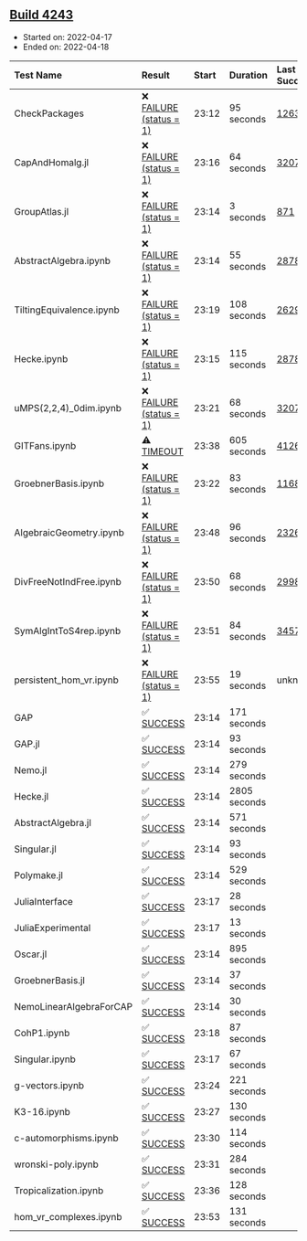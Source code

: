 ## [Build 4243](https://oscarci.mathematik.uni-kl.de/job/oscar-stable/4243/)

* Started on: 2022-04-17
* Ended on: 2022-04-18

| Test Name    | Result | Start | Duration | Last Success | First Failure |
|:-------------|:-------|:------|:---------|:-------------|:--------------|
| CheckPackages | ❌ [FAILURE (status = 1)](https://oscarci.mathematik.uni-kl.de/job/oscar-stable/4243/artifact/logs/build-4243/CheckPackages.log) | 23:12 | 95 seconds | [1263](https://oscarci.mathematik.uni-kl.de/job/oscar-stable/1263/) | [1264](https://oscarci.mathematik.uni-kl.de/job/oscar-stable/1264/) |
| CapAndHomalg.jl | ❌ [FAILURE (status = 1)](https://oscarci.mathematik.uni-kl.de/job/oscar-stable/4243/artifact/logs/build-4243/CapAndHomalg.jl.log) | 23:16 | 64 seconds | [3207](https://oscarci.mathematik.uni-kl.de/job/oscar-stable/3207/) | [3208](https://oscarci.mathematik.uni-kl.de/job/oscar-stable/3208/) |
| GroupAtlas.jl | ❌ [FAILURE (status = 1)](https://oscarci.mathematik.uni-kl.de/job/oscar-stable/4243/artifact/logs/build-4243/GroupAtlas.jl.log) | 23:14 | 3 seconds | [871](https://oscarci.mathematik.uni-kl.de/job/oscar-stable/871/) | [872](https://oscarci.mathematik.uni-kl.de/job/oscar-stable/872/) |
| AbstractAlgebra.ipynb | ❌ [FAILURE (status = 1)](https://oscarci.mathematik.uni-kl.de/job/oscar-stable/4243/artifact/logs/build-4243/AbstractAlgebra.ipynb.log) | 23:14 | 55 seconds | [2878](https://oscarci.mathematik.uni-kl.de/job/oscar-stable/2878/) | [2879](https://oscarci.mathematik.uni-kl.de/job/oscar-stable/2879/) |
| TiltingEquivalence.ipynb | ❌ [FAILURE (status = 1)](https://oscarci.mathematik.uni-kl.de/job/oscar-stable/4243/artifact/logs/build-4243/TiltingEquivalence.ipynb.log) | 23:19 | 108 seconds | [2629](https://oscarci.mathematik.uni-kl.de/job/oscar-stable/2629/) | [2630](https://oscarci.mathematik.uni-kl.de/job/oscar-stable/2630/) |
| Hecke.ipynb | ❌ [FAILURE (status = 1)](https://oscarci.mathematik.uni-kl.de/job/oscar-stable/4243/artifact/logs/build-4243/Hecke.ipynb.log) | 23:15 | 115 seconds | [2878](https://oscarci.mathematik.uni-kl.de/job/oscar-stable/2878/) | [2879](https://oscarci.mathematik.uni-kl.de/job/oscar-stable/2879/) |
| uMPS(2,2,4)_0dim.ipynb | ❌ [FAILURE (status = 1)](https://oscarci.mathematik.uni-kl.de/job/oscar-stable/4243/artifact/logs/build-4243/uMPS-2-2-4-_0dim.ipynb.log) | 23:21 | 68 seconds | [3207](https://oscarci.mathematik.uni-kl.de/job/oscar-stable/3207/) | [3208](https://oscarci.mathematik.uni-kl.de/job/oscar-stable/3208/) |
| GITFans.ipynb | ⚠ [TIMEOUT](https://oscarci.mathematik.uni-kl.de/job/oscar-stable/4243/artifact/logs/build-4243/GITFans.ipynb.log) | 23:38 | 605 seconds | [4126](https://oscarci.mathematik.uni-kl.de/job/oscar-stable/4126/) | [4127](https://oscarci.mathematik.uni-kl.de/job/oscar-stable/4127/) |
| GroebnerBasis.ipynb | ❌ [FAILURE (status = 1)](https://oscarci.mathematik.uni-kl.de/job/oscar-stable/4243/artifact/logs/build-4243/GroebnerBasis.ipynb.log) | 23:22 | 83 seconds | [1168](https://oscarci.mathematik.uni-kl.de/job/oscar-stable/1168/) | [1169](https://oscarci.mathematik.uni-kl.de/job/oscar-stable/1169/) |
| AlgebraicGeometry.ipynb | ❌ [FAILURE (status = 1)](https://oscarci.mathematik.uni-kl.de/job/oscar-stable/4243/artifact/logs/build-4243/AlgebraicGeometry.ipynb.log) | 23:48 | 96 seconds | [2326](https://oscarci.mathematik.uni-kl.de/job/oscar-stable/2326/) | [2327](https://oscarci.mathematik.uni-kl.de/job/oscar-stable/2327/) |
| DivFreeNotIndFree.ipynb | ❌ [FAILURE (status = 1)](https://oscarci.mathematik.uni-kl.de/job/oscar-stable/4243/artifact/logs/build-4243/DivFreeNotIndFree.ipynb.log) | 23:50 | 68 seconds | [2998](https://oscarci.mathematik.uni-kl.de/job/oscar-stable/2998/) | [2999](https://oscarci.mathematik.uni-kl.de/job/oscar-stable/2999/) |
| SymAlgIntToS4rep.ipynb | ❌ [FAILURE (status = 1)](https://oscarci.mathematik.uni-kl.de/job/oscar-stable/4243/artifact/logs/build-4243/SymAlgIntToS4rep.ipynb.log) | 23:51 | 84 seconds | [3457](https://oscarci.mathematik.uni-kl.de/job/oscar-stable/3457/) | [3458](https://oscarci.mathematik.uni-kl.de/job/oscar-stable/3458/) |
| persistent_hom_vr.ipynb | ❌ [FAILURE (status = 1)](https://oscarci.mathematik.uni-kl.de/job/oscar-stable/4243/artifact/logs/build-4243/persistent_hom_vr.ipynb.log) | 23:55 | 19 seconds | unknown | unknown |
| GAP | ✅ [SUCCESS](https://oscarci.mathematik.uni-kl.de/job/oscar-stable/4243/artifact/logs/build-4243/GAP.log) | 23:14 | 171 seconds |  |  |
| GAP.jl | ✅ [SUCCESS](https://oscarci.mathematik.uni-kl.de/job/oscar-stable/4243/artifact/logs/build-4243/GAP.jl.log) | 23:14 | 93 seconds |  |  |
| Nemo.jl | ✅ [SUCCESS](https://oscarci.mathematik.uni-kl.de/job/oscar-stable/4243/artifact/logs/build-4243/Nemo.jl.log) | 23:14 | 279 seconds |  |  |
| Hecke.jl | ✅ [SUCCESS](https://oscarci.mathematik.uni-kl.de/job/oscar-stable/4243/artifact/logs/build-4243/Hecke.jl.log) | 23:14 | 2805 seconds |  |  |
| AbstractAlgebra.jl | ✅ [SUCCESS](https://oscarci.mathematik.uni-kl.de/job/oscar-stable/4243/artifact/logs/build-4243/AbstractAlgebra.jl.log) | 23:14 | 571 seconds |  |  |
| Singular.jl | ✅ [SUCCESS](https://oscarci.mathematik.uni-kl.de/job/oscar-stable/4243/artifact/logs/build-4243/Singular.jl.log) | 23:14 | 93 seconds |  |  |
| Polymake.jl | ✅ [SUCCESS](https://oscarci.mathematik.uni-kl.de/job/oscar-stable/4243/artifact/logs/build-4243/Polymake.jl.log) | 23:14 | 529 seconds |  |  |
| JuliaInterface | ✅ [SUCCESS](https://oscarci.mathematik.uni-kl.de/job/oscar-stable/4243/artifact/logs/build-4243/JuliaInterface.log) | 23:17 | 28 seconds |  |  |
| JuliaExperimental | ✅ [SUCCESS](https://oscarci.mathematik.uni-kl.de/job/oscar-stable/4243/artifact/logs/build-4243/JuliaExperimental.log) | 23:17 | 13 seconds |  |  |
| Oscar.jl | ✅ [SUCCESS](https://oscarci.mathematik.uni-kl.de/job/oscar-stable/4243/artifact/logs/build-4243/Oscar.jl.log) | 23:14 | 895 seconds |  |  |
| GroebnerBasis.jl | ✅ [SUCCESS](https://oscarci.mathematik.uni-kl.de/job/oscar-stable/4243/artifact/logs/build-4243/GroebnerBasis.jl.log) | 23:14 | 37 seconds |  |  |
| NemoLinearAlgebraForCAP | ✅ [SUCCESS](https://oscarci.mathematik.uni-kl.de/job/oscar-stable/4243/artifact/logs/build-4243/NemoLinearAlgebraForCAP.log) | 23:14 | 30 seconds |  |  |
| CohP1.ipynb | ✅ [SUCCESS](https://oscarci.mathematik.uni-kl.de/job/oscar-stable/4243/artifact/logs/build-4243/CohP1.ipynb.log) | 23:18 | 87 seconds |  |  |
| Singular.ipynb | ✅ [SUCCESS](https://oscarci.mathematik.uni-kl.de/job/oscar-stable/4243/artifact/logs/build-4243/Singular.ipynb.log) | 23:17 | 67 seconds |  |  |
| g-vectors.ipynb | ✅ [SUCCESS](https://oscarci.mathematik.uni-kl.de/job/oscar-stable/4243/artifact/logs/build-4243/g-vectors.ipynb.log) | 23:24 | 221 seconds |  |  |
| K3-16.ipynb | ✅ [SUCCESS](https://oscarci.mathematik.uni-kl.de/job/oscar-stable/4243/artifact/logs/build-4243/K3-16.ipynb.log) | 23:27 | 130 seconds |  |  |
| c-automorphisms.ipynb | ✅ [SUCCESS](https://oscarci.mathematik.uni-kl.de/job/oscar-stable/4243/artifact/logs/build-4243/c-automorphisms.ipynb.log) | 23:30 | 114 seconds |  |  |
| wronski-poly.ipynb | ✅ [SUCCESS](https://oscarci.mathematik.uni-kl.de/job/oscar-stable/4243/artifact/logs/build-4243/wronski-poly.ipynb.log) | 23:31 | 284 seconds |  |  |
| Tropicalization.ipynb | ✅ [SUCCESS](https://oscarci.mathematik.uni-kl.de/job/oscar-stable/4243/artifact/logs/build-4243/Tropicalization.ipynb.log) | 23:36 | 128 seconds |  |  |
| hom_vr_complexes.ipynb | ✅ [SUCCESS](https://oscarci.mathematik.uni-kl.de/job/oscar-stable/4243/artifact/logs/build-4243/hom_vr_complexes.ipynb.log) | 23:53 | 131 seconds |  |  |
